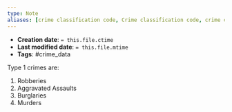 ```yaml
---
type: Note
aliases: [crime classification code, Crime classification code, crime classification codes, Crime classification codes, crime classification schema, Crime classification schema, type 1, type 2, Type 2]
---
```


* **Creation date**: `= this.file.ctime`
* **Last modified date**: `= this.file.mtime`
* **Tags**: #crime_data

Type 1 crimes are:

1. Robberies
2. Aggravated Assaults
3. Burglaries
4. Murders